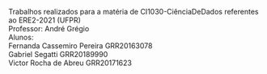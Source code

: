 Trabalhos realizados para a matéria de CI1030-CiênciaDeDados referentes ao ERE2-2021 (UFPR) <br>
Professor: André Grégio<br>
Alunos:<br> 
Fernanda Cassemiro Pereira GRR20163078<br>
Gabriel Segatti GRR20189990<br>
Victor Rocha de Abreu GRR20171623<br>
<br>

